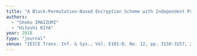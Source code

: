 ```yaml
---
title: "A Block-Permutation-Based Encryption Scheme with Independent Processing of RGB Components"
authors:
  - "Shoko IMAIZUMI"
  - "Hitoshi KIYA"
year: 2018
type: "journal"
venue: "IEICE Trans. Inf. & Sys., Vol. E101-D, No. 12, pp. 3150-3157, 2018-12-01."
---
```

